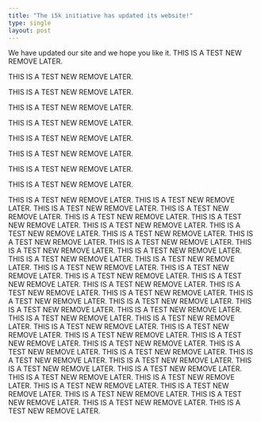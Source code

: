 ```yaml
---
title: "The i5k initiative has updated its website!"
type: single
layout: post
---
```

We have updated our site and we hope you like it.
THIS IS A TEST NEW REMOVE LATER.

THIS IS A TEST NEW REMOVE LATER.

THIS IS A TEST NEW REMOVE LATER.

THIS IS A TEST NEW REMOVE LATER.

THIS IS A TEST NEW REMOVE LATER.

THIS IS A TEST NEW REMOVE LATER.

THIS IS A TEST NEW REMOVE LATER.

THIS IS A TEST NEW REMOVE LATER.

THIS IS A TEST NEW REMOVE LATER.

THIS IS A TEST NEW REMOVE LATER.
THIS IS A TEST NEW REMOVE LATER.
THIS IS A TEST NEW REMOVE LATER.
THIS IS A TEST NEW REMOVE LATER.
THIS IS A TEST NEW REMOVE LATER.
THIS IS A TEST NEW REMOVE LATER.
THIS IS A TEST NEW REMOVE LATER.
THIS IS A TEST NEW REMOVE LATER.
THIS IS A TEST NEW REMOVE LATER.
THIS IS A TEST NEW REMOVE LATER.
THIS IS A TEST NEW REMOVE LATER.
THIS IS A TEST NEW REMOVE LATER.
THIS IS A TEST NEW REMOVE LATER.
THIS IS A TEST NEW REMOVE LATER.
THIS IS A TEST NEW REMOVE LATER.
THIS IS A TEST NEW REMOVE LATER.
THIS IS A TEST NEW REMOVE LATER.
THIS IS A TEST NEW REMOVE LATER.
THIS IS A TEST NEW REMOVE LATER.
THIS IS A TEST NEW REMOVE LATER.
THIS IS A TEST NEW REMOVE LATER.
THIS IS A TEST NEW REMOVE LATER.
THIS IS A TEST NEW REMOVE LATER.
THIS IS A TEST NEW REMOVE LATER.
THIS IS A TEST NEW REMOVE LATER.
THIS IS A TEST NEW REMOVE LATER.
THIS IS A TEST NEW REMOVE LATER.
THIS IS A TEST NEW REMOVE LATER.
THIS IS A TEST NEW REMOVE LATER.
THIS IS A TEST NEW REMOVE LATER.
THIS IS A TEST NEW REMOVE LATER.
THIS IS A TEST NEW REMOVE LATER.
THIS IS A TEST NEW REMOVE LATER.
THIS IS A TEST NEW REMOVE LATER.
THIS IS A TEST NEW REMOVE LATER.
THIS IS A TEST NEW REMOVE LATER.
THIS IS A TEST NEW REMOVE LATER.
THIS IS A TEST NEW REMOVE LATER.
THIS IS A TEST NEW REMOVE LATER.
THIS IS A TEST NEW REMOVE LATER.
THIS IS A TEST NEW REMOVE LATER.
THIS IS A TEST NEW REMOVE LATER.
THIS IS A TEST NEW REMOVE LATER.
THIS IS A TEST NEW REMOVE LATER.
THIS IS A TEST NEW REMOVE LATER.
THIS IS A TEST NEW REMOVE LATER.
THIS IS A TEST NEW REMOVE LATER.